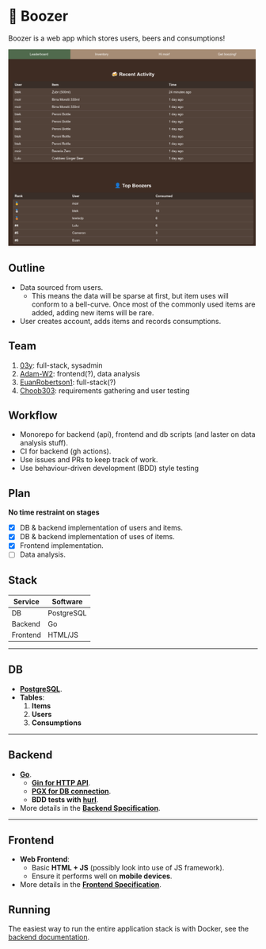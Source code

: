 # 🍺 Boozer
Boozer is a web app which stores users, beers and consumptions!

<img src="docs/resources/screenshot.png" alt="screenshot of home page" width="500em"/>

## Outline
- Data sourced from users.
    - This means the data will be sparse at first, but item uses will conform to a bell-curve. Once most of the commonly used items are added, adding new items will be rare.
- User creates account, adds items and records consumptions.

## Team
1. [03y](https://github.com/03y): full-stack, sysadmin
2. [Adam-W2](https://github.com/Adam-W2): frontend(?), data analysis
3. [EuanRobertson1](https://github.com/EuanRobertson1): full-stack(?)
4. [Choob303](https://github.com/Choob303): requirements gathering and user testing

## Workflow
- Monorepo for backend (api), frontend and db scripts (and laster on data analysis stuff).
- CI for backend (gh actions).
- Use issues and PRs to keep track of work.
- Use behaviour-driven development (BDD) style testing

## Plan
**No time restraint on stages**
- [x] DB & backend implementation of users and items.
- [x] DB & backend implementation of uses of items.
- [x] Frontend implementation.
- [ ] Data analysis.

## Stack
| Service  | Software   |
|----------|------------|
| DB       | PostgreSQL |
| Backend  | Go         |
| Frontend | HTML/JS    |

---

## DB
- **[PostgreSQL](https://postgresql.org)**.
- **Tables**:
  1. **Items**
  2. **Users**
  3. **Consumptions**

---

## Backend
- **[Go](https://go.dev)**.
  - **[Gin for HTTP API](https://pkg.go.dev/github.com/gin-gonic/gin)**.
  - **[PGX for DB connection](https://github.com/jackc/pgx)**.
  - **BDD tests with [hurl](https://hurl.dev)**.
- More details in the **[Backend Specification](./docs/backend.md)**.

---

## Frontend
- **Web Frontend**:
  - Basic **HTML + JS** (possibly look into use of JS framework).
  - Ensure it performs well on **mobile devices**.
- More details in the **[Frontend Specification](./docs/frontend.md)**.

## Running
The easiest way to run the entire application stack is with Docker, see the [backend documentation](./backend/README.md).
